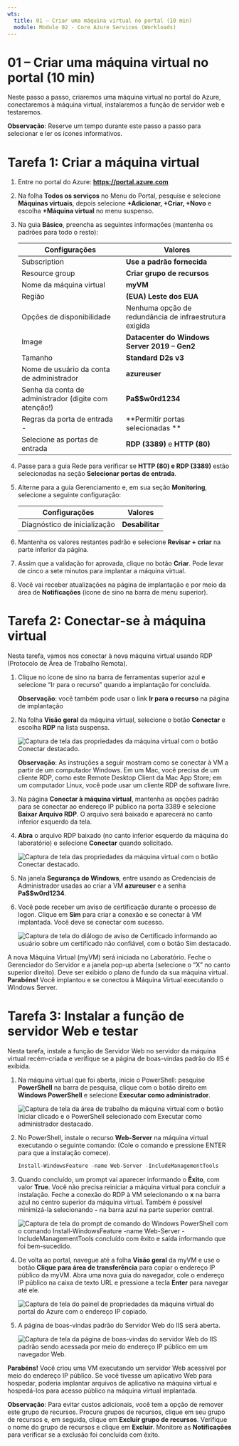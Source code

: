 ```yaml
---
wts:
  title: 01 – Criar uma máquina virtual no portal (10 min)
  module: Module 02 - Core Azure Services (Workloads)
---
```

# <a name="01---create-a-virtual-machine-in-the-portal-10-min"></a>01 – Criar uma máquina virtual no portal (10 min)

Neste passo a passo, criaremos uma máquina virtual no portal do Azure, conectaremos à máquina virtual, instalaremos a função de servidor web e testaremos. 

**Observação**: Reserve um tempo durante este passo a passo para selecionar e ler os ícones informativos. 

# <a name="task-1-create-the-virtual-machine"></a>Tarefa 1: Criar a máquina virtual 
1. Entre no portal do Azure: **https://portal.azure.com**

3. Na folha **Todos os serviços** no Menu do Portal, pesquise e selecione **Máquinas virtuais**, depois selecione **+Adicionar, +Criar, +Novo** e escolha **+Máquina virtual** no menu suspenso.

4. Na guia **Básico**, preencha as seguintes informações (mantenha os padrões para todo o resto):

    | Configurações | Valores |
    |  -- | -- |
    | Subscription | **Use a padrão fornecida** |
    | Resource group | **Criar grupo de recursos** |
    | Nome da máquina virtual | **myVM** |
    | Região | **(EUA) Leste dos EUA**|
    | Opções de disponibilidade | Nenhuma opção de redundância de infraestrutura exigida|
    | Image | **Datacenter do Windows Server 2019 – Gen2**|
    | Tamanho | **Standard D2s v3**|
    | Nome de usuário da conta de administrador | **azureuser** |
    | Senha da conta de administrador (digite com atenção!) | **Pa$$w0rd1234**|
    | Regras da porta de entrada - | **Permitir portas selecionadas **|
    | Selecione as portas de entrada | **RDP (3389)** e **HTTP (80)**| 

5. Passe para a guia Rede para verificar se **HTTP (80) e RDP (3389)** estão selecionadas na seção **Selecionar portas de entrada**.

6. Alterne para a guia Gerenciamento e, em sua seção **Monitoring**, selecione a seguinte configuração:

    | Configurações | Valores |
    | -- | -- |
    | Diagnóstico de inicialização | **Desabilitar**|

7. Mantenha os valores restantes padrão e selecione **Revisar + criar** na parte inferior da página.

8. Assim que a validação for aprovada, clique no botão **Criar**. Pode levar de cinco a sete minutos para implantar a máquina virtual.

9. Você vai receber atualizações na página de implantação e por meio da área de **Notificações** (ícone de sino na barra de menu superior).

# <a name="task-2-connect-to-the-virtual-machine"></a>Tarefa 2: Conectar-se à máquina virtual

Nesta tarefa, vamos nos conectar à nova máquina virtual usando RDP (Protocolo de Área de Trabalho Remota). 

1. Clique no ícone de sino na barra de ferramentas superior azul e selecione “Ir para o recurso” quando a implantação for concluída. 

    **Observação**: você também pode usar o link **Ir para o recurso** na página de implantação 

2. Na folha **Visão geral** da máquina virtual, selecione o botão **Conectar** e escolha **RDP** na lista suspensa.

    ![Captura de tela das propriedades da máquina virtual com o botão Conectar destacado.](../images/0101.png)

    **Observação**: As instruções a seguir mostram como se conectar à VM a partir de um computador Windows. Em um Mac, você precisa de um cliente RDP, como este Remote Desktop Client da Mac App Store; em um computador Linux, você pode usar um cliente RDP de software livre.

2. Na página **Conectar à máquina virtual**, mantenha as opções padrão para se conectar ao endereço IP público na porta 3389 e selecione **Baixar Arquivo RDP**. O arquivo será baixado e aparecerá no canto inferior esquerdo da tela.

3. **Abra** o arquivo RDP baixado (no canto inferior esquerdo da máquina do laboratório) e selecione **Conectar** quando solicitado. 

    ![Captura de tela das propriedades da máquina virtual com o botão Conectar destacado. ](../images/0102.png)

4. Na janela **Segurança do Windows**, entre usando as Credenciais de Administrador usadas ao criar a VM **azureuser** e a senha **Pa$$w0rd1234**. 

5. Você pode receber um aviso de certificação durante o processo de logon. Clique em **Sim** para criar a conexão e se conectar à VM implantada. Você deve se conectar com sucesso.

    ![Captura de tela do diálogo de aviso de Certificado informando ao usuário sobre um certificado não confiável, com o botão Sim destacado. ](../images/0104.png)

A nova Máquina Virtual (myVM) será iniciada no Laboratório. Feche o Gerenciador do Servidor e a janela pop-up aberta (selecione o “X” no canto superior direito). Deve ser exibido o plano de fundo da sua máquina virtual. **Parabéns!** Você implantou e se conectou à Máquina Virtual executando o Windows Server. 

# <a name="task-3-install-the-web-server-role-and-test"></a>Tarefa 3: Instalar a função de servidor Web e testar

Nesta tarefa, instale a função de Servidor Web no servidor da máquina virtual recém-criada e verifique se a página de boas-vindas padrão do IIS é exibida. 

1. Na máquina virtual que foi aberta, inicie o PowerShell: pesquise **PowerShell** na barra de pesquisa, clique com o botão direito em **Windows PowerShell** e selecione **Executar como administrador**.

    ![Captura de tela da área de trabalho da máquina virtual com o botão Iniciar clicado e o PowerShell selecionado com Executar como administrador destacado.](../images/0105.png)

2. No PowerShell, instale o recurso **Web-Server** na máquina virtual executando o seguinte comando: (Cole o comando e pressione ENTER para que a instalação comece).

    ```PowerShell
    Install-WindowsFeature -name Web-Server -IncludeManagementTools
    ```
  
3. Quando concluído, um prompt vai aparecer informando o **Êxito**, com valor **True**. Você não precisa reiniciar a máquina virtual para concluir a instalação. Feche a conexão do RDP à VM selecionando o **x** na barra azul no centro superior da máquina virtual. Também é possível minimizá-la selecionando **-** na barra azul na parte superior central.

    ![Captura de tela do prompt de comando do Windows PowerShell com o comando Install-WindowsFeature -name Web-Server -IncludeManagementTools concluído com êxito e saída informando que foi bem-sucedido.](../images/0106.png)

4. De volta ao portal, navegue até a folha **Visão geral** da myVM e use o botão **Clique para área de transferência** para copiar o endereço IP público da myVM. Abra uma nova guia do navegador, cole o endereço IP público na caixa de texto URL e pressione a tecla **Enter** para navegar até ele.

    ![Captura de tela do painel de propriedades da máquina virtual do portal do Azure com o endereço IP copiado.](../images/0107.png)

5. A página de boas-vindas padrão do Servidor Web do IIS será aberta.

    ![Captura de tela da página de boas-vindas do servidor Web do IIS padrão sendo acessada por meio do endereço IP público em um navegador Web.](../images/0108.png)

**Parabéns!** Você criou uma VM executando um servidor Web acessível por meio do endereço IP público. Se você tivesse um aplicativo Web para hospedar, poderia implantar arquivos de aplicativo na máquina virtual e hospedá-los para acesso público na máquina virtual implantada.


**Observação**: Para evitar custos adicionais, você tem a opção de remover este grupo de recursos. Procure grupos de recursos, clique em seu grupo de recursos e, em seguida, clique em **Excluir grupo de recursos**. Verifique o nome do grupo de recursos e clique em **Excluir**. Monitore as **Notificações** para verificar se a exclusão foi concluída com êxito. 
